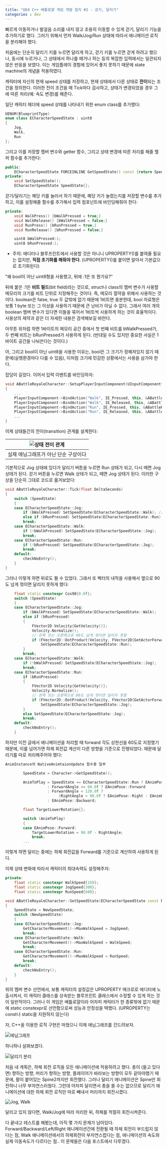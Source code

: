 ```yaml
---
title: "UE4 C++ 배틀로얄 게임 개발 일지 #2 - 걷기, 달리기"
categories : dev
---
```

빠르게 이동하거나 발걸음 소리를 내지 않고 조용히 이동할 수 있게 걷기, 달리기 기능을 추가하기로 했다. 그러기 위해서 먼저 Walk/Jog/Run 상태에 따라서 애니메이션 로직을 분리해야 했다.

처음에는 단순히 달리기 키를 누르면 달리게 하고, 걷기 키를 누르면 걷게 하려고 했으나, 동시에 누르거나, 그 상태에서 하나를 떼거나 하는 등의 복잡한 입력에서는 일관되지 않은 반응을 보였다. 이는 게임플레이 경험에 있어서 좋지 못하기 때문에 state machine의 개념을 적용하였다.

캐릭터에 자신의 현재 speed 상태를 저장하고, 현재 상태에서 다른 상태로 **전이**되는 조건을 정의한다. 이러한 전이 조건을 매 Tick마다 검사하고, 상태가 변경되었을 경우 그에 따른 처리(예: 속도 변경)를 해준다.

일단 캐릭터 헤더에 speed 상태를 나타내기 위한 enum class를 추가했다:

```cpp
UENUM(BlueprintType)
enum class ECharacterSpeedState : uint8
{
    Jog,
    Walk,
    Run
};
```

그리고 이를 저장할 멤버 변수와 getter 함수, 그리고 상태 변경에 따른 처리를 해줄 헬퍼 함수를 추가한다:

```cpp
public:
    ECharacterSpeedState FORCEINLINE GetSpeedState() const {return SpeedState;}
private:
    void SetSpeedState();
    ECharacterSpeedState SpeedState{};
```

걷기/달리기는 해당 키를 눌러서 하기 때문에, 해당 키가 눌렸는지를 저장할 변수를 추가하고, 이를 설정해줄 함수를 추가해서 입력 컴포넌트에 바인딩해줘야 한다:

```cpp
private:
    void WalkPress() {bWalkPressed = true;}
    void WalkRelease() {bWalkPressed = false;}
    void RunPress() {bRunPressed = true;}
    void RunRelease() {bRunPressed = false;}

    uint8 bWalkPressed:1;
    uint8 bRunPressed:1;
```

* 주의: 에디터나 블루프린트에서 사용할 것은 아니니 UPROPERTY()를 붙여줄 필요는 없지만, **직접 초기화를 해줘야 한다**. (UPROPERTY()를 붙이면 알아서 기본값으로 초기화된다)

"왜 bool이 아닌 uint8형을 사용했고, 뒤에 :1은 또 뭔가요?"

뒤에 붙은 :1은 **비트 필드**(bit field)라는 것으로, struct나 class의 멤버 변수가 사용할 메모리의 크기를 비트 단위로 지정해주는 것이다. 즉, 메모리 절약을 위해서 사용하는 것이다. boolean은 false, true 두 값밖에 없기 때문에 1비트면 충분한데, bool 자료형은 보통 1 byte 또는 그 이상을 사용하기 때문에 큰 낭비가 아닐 수 없다. 그래서 여러 개의 boolean 멤버 변수가 있다면 이들을 묶어서 1비트씩 사용하게 하는 것이 효율적이다. 사용상의 제약과 같은 더 자세한 내용은 검색해보길 바란다.

아무튼 위처럼 하면 1바이트의 메모리 공간 중에서 첫 번째 비트를 bWalkPressed가, 두 번째 비트는 bRunPressed가 사용하게 된다. (반대일 수도 있지만 중요한 사실은 1바이트 공간을 나눠쓴다는 것이다.)

아, 그리고 bool이 아닌 uint8을 사용한 이유는, bool은 그 크기가 정해져있지 않기 때문에(실행환경마다 다를 수 있음), 이처럼 크기에 민감한 상황에서는 사용을 삼가야 한다.

잡담이 길었다. 이어서 입력 이벤트를 바인딩하자:

```cpp
void ABattleRoyaleCharacter::SetupPlayerInputComponent(UInputComponent* PlayerInputComponent)
{
    ...
    PlayerInputComponent->BindAction("Walk", IE_Pressed, this, &ABattleRoyaleCharacter::WalkPress);
    PlayerInputComponent->BindAction("Walk", IE_Released, this, &ABattleRoyaleCharacter::WalkRelease);
    PlayerInputComponent->BindAction("Run", IE_Pressed, this, &ABattleRoyaleCharacter::RunPress);
    PlayerInputComponent->BindAction("Run", IE_Released, this, &ABattleRoyaleCharacter::RunRelease);
    ...
}
```

이제 상태들간의 전이(transition) 관계를 설계한다:

| ![상태 전이 관계](/assets/images/brdev2/상태-전이-관계.png) |
|:--:|
| 실제 애님그래프가 아닌 단순 구상이다 |

기본적으로 Jog 상태에 있다가 달리기 버튼을 누르면 Run 상태가 되고, 다시 떼면 Jog 상태가 된다. 걷기 버튼을 누르면 Walk 상태가 되고, 떼면 Jog 상태가 된다. 이러한 구상을 단순히 그대로 코드로 옮겨보았다:

```cpp
void ABattleRoyaleCharacter::Tick(float DeltaSeconds)
{
    switch (SpeedState)
    {
    case ECharacterSpeedState::Jog:
        if (bWalkPressed) SetSpeedState(ECharacterSpeedState::Walk); // SetSpeedState 함수는 나중에 구현하겠다
        else if (bRunPressed) SetSpeedState(ECharacterSpeedState::Run);
        break;
    case ECharacterSpeedState::Walk:
        if (!bWalkPressed) SetSpeedState(ECharacterSpeedState::Jog);
        break;
    case ECharacterSpeedState::Run:
        if (!bRunPressed) SetSpeedState(ECharacterSpeedState::Jog);
        break;
    default:
        checkNoEntry();
    }
}
```

그러나 이렇게 하면 뒤로도 뛸 수 있었다. 그래서 또 벡터의 내적을 사용해서 옆으로 90도 넘게 꺾이면 달리지 못하게 했다:

```cpp
    float static constexpr Cos90{0.0f};
    switch (SpeedState)
    {
    case ECharacterSpeedState::Jog:
        if (bWalkPressed) SetSpeedState(ECharacterSpeedState::Walk);
        else if (bRunPressed)
        {
            FVector2D Velocity{GetVelocity()};
            Velocity.Normalize();
            // 왼쪽 또는 오른쪽으로 90도 넘게 꺾이면 달리지 못함
            if (FVector2D::DotProduct(Velocity, FVector2D{GetActorForwardVector()}) > Cos90)
                SetSpeedState(ECharacterSpeedState::Run);
        }
        break;
    case ECharacterSpeedState::Walk:
        if (!bWalkPressed) SetSpeedState(ECharacterSpeedState::Jog);
        break;
    case ECharacterSpeedState::Run:
        if (bRunPressed) 
        {
            FVector2D Velocity{GetVelocity()};
            Velocity.Normalize();
            // 왼쪽 또는 오른쪽으로 90도 넘게 꺾이면 달리지 못함
            if (FVector2D::DotProduct(Velocity, FVector2D{GetActorForwardVector()}) <= Cos90)
                SetSpeedState(ECharacterSpeedState::Jog);
        }
        else SetSpeedState(ECharacterSpeedState::Jog);
        break;
    default:
        checkNoEntry();
    }
```

하지만 이전 글에서 애니메이션을 처리할 때 forward 각도 상한선을 60도로 지정했기 때문에, 이를 넘어가면 하체 회전값 계산이 다른 방향을 기준으로 진행되었다. 때문에 달리기를 따로 처리해주어야 했다:

```cpp
AnimInstance의 NativeAnimtaionUpdate 함수중 일부

        SpeedState = Character->GetSpeedState();

        AnimToPlay = SpeedState == ECharacterSpeedState::Run ? EAnimPose::Forward   // 달리기는 Backward, Left, Right가 없기 때문에 무조건 Forward로 처리
                   : ForwardAngle <= 60.0f ? EAnimPose::Forward
                   : ForwardAngle < 120.0f ?
                        (RightAngle < 90.0f ? EAnimPose::Right : EAnimPose::Left)
                   : EAnimPose::Backward;

        float TargetLowerRotation{};

        switch (AnimToPlay)
        {
        case EAnimPose::Forward:
            TargetLowerRotation = 90.0f - RightAngle;
            break;
        ...
```

이렇게 하면 달리는 중에는 하체 회전값을 Forward를 기준으로 계산하여 사용하게 된다.

이제 상태 변화에 따라서 캐릭터의 최대속력도 설정해주자:

```cpp
private:
    float static constexpr WalkSpeed{150};
    float static constexpr JogSpeed{300};
    float static constexpr RunSpeed{600};
```

```cpp
void ABattleRoyaleCharacter::SetSpeedState(ECharacterSpeedState const NewSpeedState)
{
    SpeedState = NewSpeedState;
    switch (NewSpeedState)
    {
    case ECharacterSpeedState::Jog:
        GetCharacterMovement()->MaxWalkSpeed = JogSpeed;
        break;
    case ECharacterSpeedState::Walk:
        GetCharacterMovement()->MaxWalkSpeed = WalkSpeed;
        break;
    case ECharacterSpeedState::Run:
        GetCharacterMovement()->MaxWalkSpeed = RunSpeed;
        break;
    default:
        checkNoEntry();
    }
}
```

위의 멤버 변수 선언에서, 보통 캐릭터의 설정값은 UPROPERTY 매크로로 에디터에 노출시켜서, 이 캐릭터 클래스를 상속받는 블루프린트 클래스에서 수정할 수 있게 하는 것이 일반적이다. 그러나 이 게임은 배틀로얄이라 어차피 캐릭터가 한 종류밖에 없기 때문에 static constexpr로 선언함으로써 성능과 안정성을 택했다. (UPROPERTY는 const나 static을 지원하지 않는다)

자, C++을 이용한 로직 구현은 마쳤으니 이제 애님그래프를 건드려보자.

![애님그래프](/assets/images/brdev2/애님그래프1.png)

하나하나 살펴보겠다.

![달리기 분리](/assets/images/brdev2/애님그래프2.png)

처음 내 계획은, 하체 회전 로직을 모든 애니메이션에 적용하려고 했다. 총이 (들고 있다면) 향하는 방향, 머리가 향하는 방향, 플레이어가 바라보는 방향이 모두 같아야했기 때문에, 팔이 붙어있는 Spine2까지만 회전했다. 그러나 달리기 애니메이션은 Spine만 회전하니 너무 부자연스러웠다. 그런데 어차피 달리면서 총을 쏠 수는 없으므로 달리기 애니메이션에 대한 하체 회전 로직만 따로 빼내서 머리까지 회전시켰다.

![Jog, Walk](/assets/images/brdev2/Jog_Walk.png)

달리고 있지 않다면, Walk/Jog에 따라 처리한 뒤, 하체를 적절히 회전시켜준다.

다 끝내고 테스트를 해봤는데, 아직 몇 가지 문제가 남아있다. Forward/Backward/Left/Right 애니메이션간에 전환될 때 하체 회전이 부드럽지 않다는 점, Walk 애니메이션에서의 하체회전이 부자연스럽다는 점, 애니메이션의 속도와 실제 이동속도가 다르다는 점.. 이 문제들은 다음 포스트에서 다루겠다.
